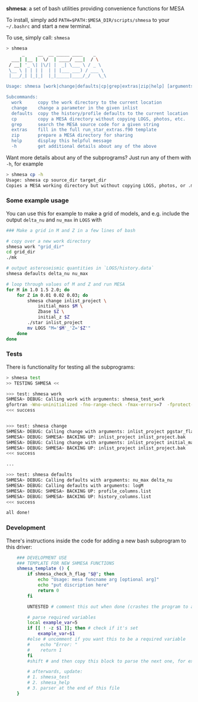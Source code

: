 **shmesa**: a set of bash utilities providing convenience functions for MESA 

To install, simply add `PATH=$PATH:$MESA_DIR/scripts/shmesa` to your `~/.bashrc` and start a new terminal.

To use, simply call: `shmesa`

```bash
> shmesa
      _     __  __ _____ ____    _
  ___| |__ |  \/  | ____/ ___|  / \
 / __| '_ \| |\/| |  _| \___ \ / _ \
 \__ \ | | | |  | | |___ ___) / ___ \
 |___/_| |_|_|  |_|_____|____/_/   \_\

Usage: shmesa [work|change|defaults|cp|grep|extras|zip|help] [arguments]

Subcommands:
  work      copy the work directory to the current location
  change    change a parameter in the given inlist
  defaults  copy the history/profile defaults to the current location
  cp        copy a MESA directory without copying LOGS, photos, etc.
  grep      search the MESA source code for a given string
  extras    fill in the full run_star_extras.f90 template
  zip       prepare a MESA directory for sharing
  help      display this helpful message
  -h        get additional details about any of the above
```

Want more details about any of the subprograms? Just run any of them with `-h`, for example 
```bash
> shmesa cp -h
Usage: shmesa cp source_dir target_dir
Copies a MESA working directory but without copying LOGS, photos, or .mesa_temp_cache
```

### Some example usage 
You can use this for example to make a grid of models, and e.g. include the output `delta_nu` and `nu_max` in `LOGS` with 
```bash
### Make a grid in M and Z in a few lines of bash

# copy over a new work directory 
shmesa work "grid_dir"
cd grid_dir
./mk

# output asteroseismic quantities in `LOGS/history.data` 
shmesa defaults delta_nu nu_max

# loop through values of M and Z and run MESA 
for M in 1.0 1.5 2.0; do 
    for Z in 0.01 0.02 0.03; do 
        shmesa change inlist_project \
            initial_mass $M \
            Zbase $Z \
            initial_z $Z
        ./star inlist_project 
        mv LOGS "M='$M'_'Z='$Z'" 
    done 
done 

```


### Tests
There is functionality for testing all the subprograms:

```bash
> shmesa test
>> TESTING SHMESA <<

>>> test: shmesa work
SHMESA> DEBUG: Calling work with arguments: shmesa_test_work
gfortran -Wno-uninitialized -fno-range-check -fmax-errors=7  -fprotect-parens -fno-sign-zero ...
<<< success


>>> test: shmesa change
SHMESA> DEBUG: Calling change with arguments: inlist_project pgstar_flag .false.
SHMESA> DEBUG: SHMESA> BACKING UP: inlist_project inlist_project.bak
SHMESA> DEBUG: Calling change with arguments: inlist_project initial_mass 1.2 Z 0.01 Zbase 0.01
SHMESA> DEBUG: SHMESA> BACKING UP: inlist_project inlist_project.bak
<<< success

...

>>> test: shmesa defaults
SHMESA> DEBUG: Calling defaults with arguments: nu_max delta_nu
SHMESA> DEBUG: Calling defaults with arguments: logM
SHMESA> DEBUG: SHMESA> BACKING UP: profile_columns.list
SHMESA> DEBUG: SHMESA> BACKING UP: history_columns.list
<<< success

all done!
```

### Development
There's instructions inside the code for adding a new bash subprogram to this driver: 
```bash
    ### DEVELOPMENT USE 
    ### TEMPLATE FOR NEW SHMESA FUNCTIONS 
    shmesa_template () {
        if shmesa_check_h_flag "$@"; then
            echo "Usage: mesa funcname arg [optional arg]"
            echo "put discription here"
            return 0
        fi

        UNTESTED # comment this out when done (crashes the program to avoid problems)

        # parse required variables 
        local example_var=5 
        if [[ ! -z $1 ]]; then # check if it's set 
            example_var=$1
        #else # uncomment if you want this to be a required variable
        #    echo "Error: "
        #    return 1
        fi
        #shift # and then copy this block to parse the next one, for example 

        # afterwards, update:
        # 1. shmesa_test 
        # 2. shmesa_help 
        # 3. parser at the end of this file 
    }
```
